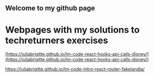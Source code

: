## Welcome to my github page


# Webpages with my solutions to techreturners exercises

[https://juliabrigitte.github.io/lm-code-react-hooks-api-calls-disney/](https://juliabrigitte.github.io/lm-code-react-hooks-api-calls-disney/)

https://juliabrigitte.github.io/lm-code-intro-react-router-fakelandia/


